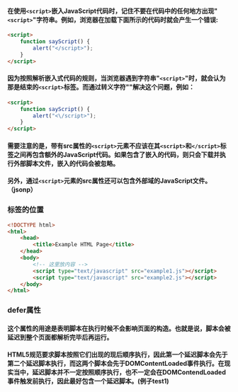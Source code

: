 #### 在使用`<script>`嵌入JavaScript代码时，记住不要在代码中的任何地方出现"`<script>`"字符串。例如，浏览器在加载下面所示的代码时就会产生一个错误:
```html
<script>
    function sayScript() {
        alert("</script>");
    }
</script>
```
#### 因为按照解析嵌入式代码的规则，当浏览器遇到字符串"`<script>`"时，就会认为那是结束的`<script>`标签。而通过转义字符"\"解决这个问题，例如：
```html
<script>
    function sayScript() {
        alert("<\/script>");
    }
</script>
```

#### 需要注意的是，带有src属性的`<script>`元素不应该在其`<script>`和`</script>`标签之间再包含额外的JavaScript代码。如果包含了嵌入的代码，则只会下载并执行外部脚本文件，嵌入的代码会被忽略。
#### 另外，通过`<script>`元素的src属性还可以包含外部域的JavaScript文件。（jsonp）
### 标签的位置
```html
<!DOCTYPE html>
<html>
    <head>
        <title>Example HTML Page</title>
    </head>
    <body>
        <!-- 这里放内容 -->
        <script type="text/javascript" src="example1.js"></script>
        <script type="text/javascript" src="example2.js"></script>
    </body>
</html>
```

### defer属性
#### 这个属性的用途是表明脚本在执行时候不会影响页面的构造。也就是说，脚本会被延迟到整个页面都解析完毕后再运行。
#### HTML5规范要求脚本按照它们出现的现后顺序执行，因此第一个延迟脚本会先于第二个延迟脚本执行，而这两个脚本会先于DOMContentLoaded事件执行。在现实当中，延迟脚本并不一定按照顺序执行，也不一定会在DOMContendLoaded事件触发前执行，因此最好包含一个延迟脚本。(例子test1)